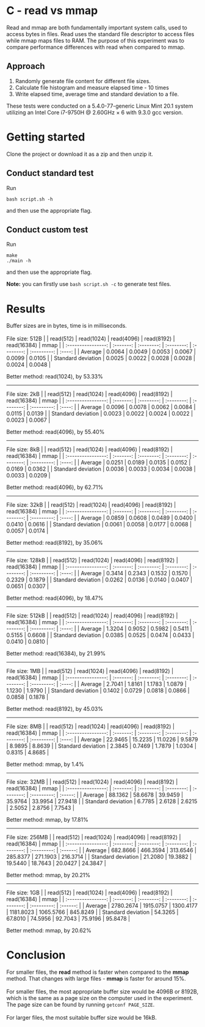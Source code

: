 # C - read vs mmap
Read and mmap are both fundamentally important system calls, used to access bytes in files.
Read uses the standard file descriptor to access files while mmap maps files to RAM.
The purpose of this experiment was to compare performance differences with read when compared to mmap.

## Approach
1. Randomly generate file content for different file sizes.
2. Calculate file histogram and measure elapsed time - 10 times
3. Write elapsed time, average time and standard deviation to a file.

These tests were conducted on a 5.4.0-77-generic Linux Mint 20.1 system utilizing an Intel Core i7-9750H @ 2.60GHz × 6 with 9.3.0 gcc version.

# Getting started
Clone the project or download it as a zip and then unzip it.
## Conduct standard test
Run
```
bash script.sh -h
```
and then use the appropriate flag.

## Conduct custom test
Run
```
make
./main -h
```
and then use the appropriate flag.

**Note:** you can firstly use ```bash script.sh -c``` to generate test files.

# Results
Buffer sizes are in bytes, time is in milliseconds. 
\
\
File size: 512B
|                    | read(512) | read(1024) | read(4096) | read(8192) | read(16384) |  mmap  |
| :----------------: | :-------: | :--------: | :--------: | :--------: | :---------: | :----: |
|      Average       |  0.0064   |   0.0049   |   0.0053   |   0.0067   |   0.0099    | 0.0105 |
| Standard deviation |  0.0025   |   0.0022   |   0.0028   |   0.0028   |   0.0024    | 0.0048 |

Better method: read(1024), by 53.33%
<hr>

File size: 2kB
|                    | read(512) | read(1024) | read(4096) | read(8192) | read(16384) |  mmap  |
| :----------------: | :-------: | :--------: | :--------: | :--------: | :---------: | :----: |
|      Average       |  0.0096   |   0.0078   |   0.0062   |   0.0084   |   0.0115    | 0.0139 |
| Standard deviation |  0.0023   |   0.0022   |   0.0024   |   0.0022   |   0.0023    | 0.0067 |

Better method: read(4096), by 55.40%
<hr>

File size: 8kB
|                    | read(512) | read(1024) | read(4096) | read(8192) | read(16384) |  mmap  |
| :----------------: | :-------: | :--------: | :--------: | :--------: | :---------: | :----: |
|      Average       |  0.0251   |   0.0189   |   0.0135   |   0.0152   |   0.0169    | 0.0362 |
| Standard deviation |  0.0036   |   0.0033   |   0.0034   |   0.0038   |   0.0033    | 0.0209 |

Better method: read(4096), by 62.71%
<hr>

File size: 32kB
|                    | read(512) | read(1024) | read(4096) | read(8192) | read(16384) |  mmap  |
| :----------------: | :-------: | :--------: | :--------: | :--------: | :---------: | :----: |
|      Average       |  0.0859   |   0.0608   |   0.0489   |   0.0400   |   0.0410    | 0.0616 |
| Standard deviation |  0.0061   |   0.0058   |   0.0177   |   0.0068   |   0.0057    | 0.0174 |

Better method: read(8192), by 35.06%
<hr>

File size: 128kB
|                    | read(512) | read(1024) | read(4096) | read(8192) | read(16384) |  mmap  |
| :----------------: | :-------: | :--------: | :--------: | :--------: | :---------: | :----: |
|      Average       |  0.3414   |   0.2343   |   0.1532   |   0.1570   |   0.2329    | 0.1879 |
| Standard deviation |  0.0262   |   0.0136   |   0.0140   |   0.0407   |   0.0651    | 0.0307 |

Better method: read(4096), by 18.47%
<hr>

File size: 512kB
|                    | read(512) | read(1024) | read(4096) | read(8192) | read(16384) |  mmap  |
| :----------------: | :-------: | :--------: | :--------: | :--------: | :---------: | :----: |
|      Average       |  1.3204   |   0.9052   |   0.5982   |   0.5411   |   0.5155    | 0.6608 |
| Standard deviation |  0.0385   |   0.0525   |   0.0474   |   0.0433   |   0.0410    | 0.0810 |

Better method: read(16384), by 21.99%
<hr>

File size: 1MB
|                    | read(512) | read(1024) | read(4096) | read(8192) | read(16384) |  mmap  |
| :----------------: | :-------: | :--------: | :--------: | :--------: | :---------: | :----: |
|      Average       |  2.7041   |   1.8161   |   1.1783   |   1.0879   |   1.1230    | 1.9790 |
| Standard deviation |  0.1402   |   0.0729   |   0.0818   |   0.0866   |   0.0858    | 0.1878 |

Better method: read(8192), by 45.03%
<hr>

File size: 8MB
|                    | read(512) | read(1024) | read(4096) | read(8192) | read(16384) |  mmap  |
| :----------------: | :-------: | :--------: | :--------: | :--------: | :---------: | :----: |
|      Average       |  22.9465  |  15.2235   |  11.0226   |   9.5879   |   8.9895    | 8.8639 |
| Standard deviation |  2.3845   |   0.7469   |   1.7879   |   1.0304   |   0.8315    | 4.8685 |

Better method: mmap, by 1.4%
<hr>

File size: 32MB
|                    | read(512) | read(1024) | read(4096) | read(8192) | read(16384) |  mmap   |
| :----------------: | :-------: | :--------: | :--------: | :--------: | :---------: | :-----: |
|      Average       |  88.1362  |  58.6678   |  39.9459   |  35.9764   |   33.9954   | 27.9418 |
| Standard deviation |  6.7785   |   2.6128   |   2.6215   |   2.5052   |   2.8756    | 7.7543  |

Better method: mmap, by 17.81%
<hr>

File size: 256MB
|                    | read(512) | read(1024) | read(4096) | read(8192) | read(16384) |   mmap   |
| :----------------: | :-------: | :--------: | :--------: | :--------: | :---------: | :------: |
|      Average       | 682.8666  |  466.3594  |  313.6546  |  285.8377  |  271.1903   | 216.3714 |
| Standard deviation |  21.2080  |  19.3882   |  19.5440   |  18.7643   |   20.0427   | 24.3847  |

Better method: mmap, by 20.21%
<hr>

File size: 1GB
|                    | read(512) | read(1024) | read(4096) | read(8192) | read(16384) |   mmap   |
| :----------------: | :-------: | :--------: | :--------: | :--------: | :---------: | :------: |
|      Average       | 2780.2674 | 1915.0757  | 1300.4177  | 1181.8023  |  1065.5766  | 845.8249 |
| Standard deviation |  54.3265  |  67.8010   |  74.5956   |  92.7043   |   75.9196   | 95.8478  |

Better method: mmap, by 20.62%

# Conclusion
For smaller files, the **read** method is faster when compared to the **mmap** method. That changes with large files - **mmap** is faster for around 15%.
\
\
For smaller files, the most appropriate buffer size would be 4096B or 8192B, which is the same as a page size on the computer used in the experiment.
The page size can be found by running ```getconf PAGE_SIZE```.
\
\
For larger files, the most suitable buffer size would be 16kB.
